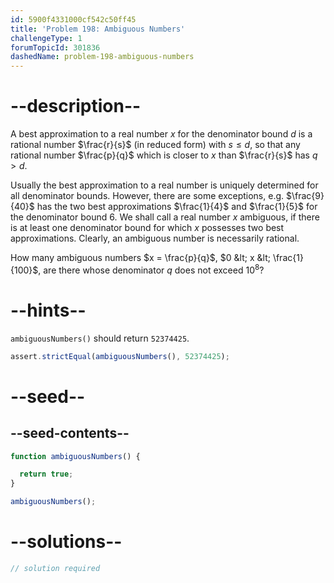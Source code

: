 ```yaml
---
id: 5900f4331000cf542c50ff45
title: 'Problem 198: Ambiguous Numbers'
challengeType: 1
forumTopicId: 301836
dashedName: problem-198-ambiguous-numbers
---
```


# --description--

A best approximation to a real number $x$ for the denominator bound $d$ is a rational number $\frac{r}{s}$ (in reduced form) with $s ≤ d$, so that any rational number $\frac{p}{q}$ which is closer to $x$ than $\frac{r}{s}$ has $q > d$.

Usually the best approximation to a real number is uniquely determined for all denominator bounds. However, there are some exceptions, e.g. $\frac{9}{40}$ has the two best approximations $\frac{1}{4}$ and $\frac{1}{5}$ for the denominator bound $6$. We shall call a real number $x$ ambiguous, if there is at least one denominator bound for which $x$ possesses two best approximations. Clearly, an ambiguous number is necessarily rational.

How many ambiguous numbers $x = \frac{p}{q}$, $0 &lt; x &lt; \frac{1}{100}$, are there whose denominator $q$ does not exceed ${10}^8$?

# --hints--

`ambiguousNumbers()` should return `52374425`.

```js
assert.strictEqual(ambiguousNumbers(), 52374425);
```

# --seed--

## --seed-contents--

```js
function ambiguousNumbers() {

  return true;
}

ambiguousNumbers();
```

# --solutions--

```js
// solution required
```
